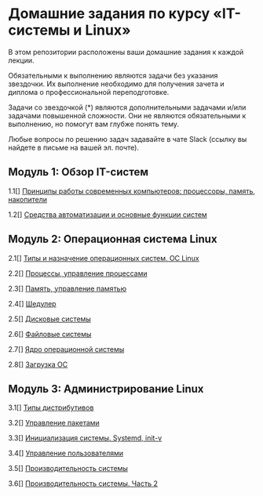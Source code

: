 # Домашние задания по курсу «IT-системы и Linux»


В этом репозитории расположены ваши домашние задания к каждой лекции. 

Обязательными к выполнению являются задачи без указания звездочки. Их выполнение необходимо для получения зачета и диплома о профессиональной переподготовке.

Задачи со звездочкой (*) являются дополнительными задачами и/или задачами повышенной сложности. Они не являются обязательными к выполнению, но помогут вам глубже понять тему.

Любые вопросы по решению задач задавайте в чате Slack (ссылку вы найдете в письме на вашей эл. почте).


## Модуль 1: Обзор IT-систем	

1.1[] [Принципы работы современных компьютеров: процессоры, память, накопители]()

1.2[] [Средства автоматизации и основные функции систем]()
		
## Модуль 2: Операционная система Linux	

2.1[] [Типы и назначение операционных систем. ОС Linux]()

2.2[] [Процессы, управление процессами]()

2.3[] [Память, управление памятью]()

2.4[] [Шедулер]()

2.5[] [Дисковые системы]()

2.6[] [Файловые системы]()

2.7[] [Ядро операционной системы]()

2.8[] [Загрузка ОС]()
		
## Модуль 3: Администрирование Linux	

3.1[] [Типы дистрибутивов]()

3.2[] [Управление пакетами]()

3.3[] [Инициализация системы. Systemd, init-v]()

3.4[] [Управление пользователями]()

3.5[] [Производительность системы]()

3.6[] [Производительность системы. Часть 2]()
